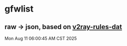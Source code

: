 # gfwlist
## raw -> json, based on [v2ray-rules-dat](https://github.com/Loyalsoldier/v2ray-rules-dat)
Mon Aug 11 06:00:45 AM CST 2025

